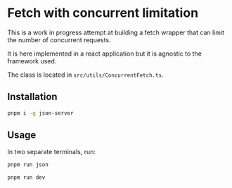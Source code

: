 # Fetch with concurrent limitation

This is a work in progress attempt at building a fetch wrapper that can limit the number of concurrent requests.

It is here implemented in a react application but it is agnostic to the framework used.

The class is located in `src/utils/ConcurrentFetch.ts`.

## Installation
```bash
pnpm i -g json-server
```

## Usage

In two separate terminals, run:
```bash
pnpm run json
```
```bash
pnpm run dev
```